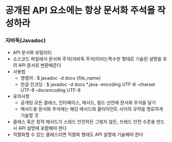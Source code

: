 # 공개된 API 요소에는 항상 문서화 주석을 작성하라

### 자바독(Javadoc)
  - API 문서화 유틸리티
  - 소스코드 파일에서 문서화 주석(자바독 주석)이라는특수한 형태로 기술된 설명을 추려 API 문서로 변환해준다
  - 사용법
    - 명령어 : $ javadoc -d docs {file_name}
    - 한글 인코딩 : $ javadoc -d docs *.java -encoding UTF-8 -charset UTF-8 -docencoding UTF-8
  - 유의사항
    - 공개된 모든 클래스, 인터페이스, 메서드, 필드 선언에 문서화 주석을 달기
    - 메서드용 문서화 주석에는 해당 메서드와 클라이언트 사이의 규약을 명료하게 기술할 것
  - 클래스 혹은 정적 메서드가 스레드 안전하든 그렇지 않든, 쓰레드 안전 수준을 반드시 API 설명에 포함해야 한다
  - 직렬화할 수 있는 클래스라면 직렬화 형태도 API 설명에 기술해야 한다
